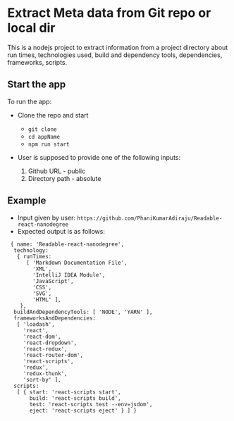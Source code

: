 # Extract Meta data from Git repo or local dir

This is a nodejs project to extract information from a project directory about run times, technologies used, build and dependency tools, dependencies, frameworks, scripts.


## Start the app
To run the app:

* Clone the repo and start
  - `git clone`
  - `cd appName`
  - `npm run start`

* User is supposed to provide one of the following inputs:
  1. Github URL - public
  2. Directory path - absolute


## Example
 - Input given by user: `https://github.com/PhaniKumarAdiraju/Readable-react-nanodegree`
 - Expected output is as follows:
  ```
   { name: 'Readable-react-nanodegree',
    technology:
     { runTimes:
        [ 'Markdown Documentation File',
          'XML',
          'IntelliJ IDEA Module',
          'JavaScript',
          'CSS',
          'SVG',
          'HTML' ],
      },
    buildAndDependencyTools: [ 'NODE', 'YARN' ],
    frameworksAndDependencies:
     [ 'loadash',
       'react',
       'react-dom',
       'react-dropdown',
       'react-redux',
       'react-router-dom',
       'react-scripts',
       'redux',
       'redux-thunk',
       'sort-by' ],
    scripts:
     [ { start: 'react-scripts start',
         build: 'react-scripts build',
         test: 'react-scripts test --env=jsdom',
         eject: 'react-scripts eject' } ] }
  ```
